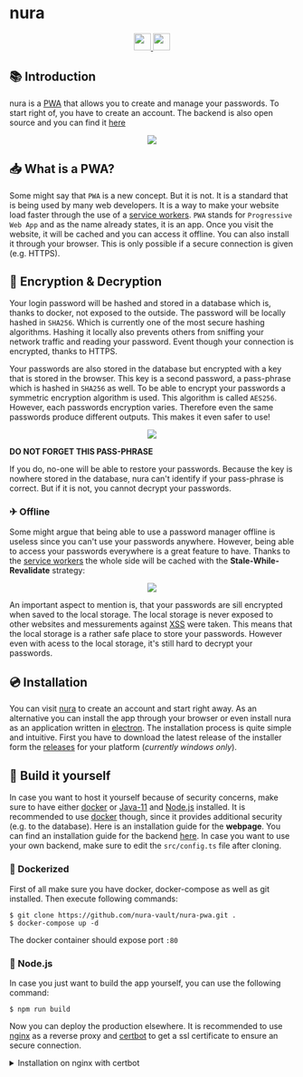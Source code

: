 # nura

<div align="center">
  <a href="https://reactjs.org/" target="_blank">
    <img
      src="https://img.shields.io/badge/Written%20in-React-%23EF4041?style=for-the-badge"
      height="30"
    />
  </a>
  <a href="https://nura.micartey.dev/" target="_blank">
    <img
      src="https://img.shields.io/badge/live%20on-micartey-%27a147.svg?style=for-the-badge"
      height="30"
    />
  </a>
</div>

## 📚 Introduction

nura is a [PWA](#what-is-a-pwa) that allows you to create and manage your passwords. To start right of, you have to create an account. The backend is also open source and you can find it [here](https://github.com/nura-vault/nura-backend)

<div align="center">
    <img
       src="https://i.imgur.com/WqGBNWx.png"
    />
</div>

## 📥 What is a PWA?

Some might say that `PWA` is a new concept. But it is not. It is a standard that is being used by many web developers. It is a way to make your website load faster through the use of a [service workers](https://developers.google.com/web/fundamentals/primers/service-workers/). `PWA` stands for `Progressive Web App` and as the name already states, it is an app. Once you visit the website, it will be cached and you can access it offline. You can also install it through your browser. This is only possible if a secure connection is given (e.g. HTTPS).

## 🔑 Encryption & Decryption

Your login password will be hashed and stored in a database which is, thanks to docker, not exposed to the outside. The password will be locally hashed in `SHA256`. Which is currently one of the most secure hashing algorithms. Hashing it locally also prevents others from sniffing your network traffic and reading your password. Event though your connection is encrypted, thanks to HTTPS.

Your passwords are also stored in the database but encrypted with a key that is stored in the browser. This key is a second password, a pass-phrase which is hashed in `SHA256` as well. To be able to encrypt your passwords a symmetric encryption algorithm is used. This algorithm is called `AES256`. However, each passwords encryption varies. Therefore even the same passwords produce different outputs. This makes it even safer to use!

<div align="center">
    <img
        src="https://i.imgur.com/ZKRjgU2.png"
    />
</div>

**DO NOT FORGET THIS PASS-PHRASE**

If you do, no-one will be able to restore your passwords. Because the key is nowhere stored in the database, nura can't identify if your pass-phrase is correct. But if it is not, you cannot decrypt your passwords.

### ✈ Offline

Some might argue that being able to use a password manager offline is useless since you can't use your passwords anywhere. However, being able to access your passwords everywhere is a great feature to have. Thanks to the [service workers](https://developers.google.com/web/fundamentals/primers/service-workers/) the whole side will be cached with the **Stale-While-Revalidate** strategy:

<div align="center">
    <img
      src="https://i.imgur.com/LoQATnO.png"
    />
</div>

An important aspect to mention is, that your passwords are sill encrypted when saved to the local storage. The local storage is never exposed to other websites and messurements against [XSS](https://owasp.org/www-community/attacks/xss/) were taken. This means that the local storage is a rather safe place to store your passwords. However even with acess to the local storage, it's still hard to decrypt your passwords.

## 💿 Installation

You can visit [nura](https://nura-pwa.vercel.app/) to create an account and start right away. As an alternative you can install the app through your browser or even install nura as an application written in [electron](https://www.electronjs.org/). The installation process is quite simple and intuitive. First you have to download the latest release of the installer form the [releases](https://github.com/nura-vault/nura-pwa/releases) for your platform (*currently windows only*).

## 🧱 Build it yourself

In case you want to host it yourself because of security concerns, make sure to have either [docker](https://www.docker.com/) or [Java-11](http://jdk.java.net/java-se-ri/11) and [Node.js](https://nodejs.org/en/) installed. It is recommended to use [docker](https://www.docker.com/) though, since it provides additional security (e.g. to the database). Here is an installation guide for the **webpage**. You can find an installation guide for the backend [here](https://github.com/nura-vault/nura-backend). In case you want to use your own backend, make sure to edit the `src/config.ts` file after cloning.

### 🐳 Dockerized

First of all make sure you have docker, docker-compose as well as git installed.
Then execute following commands:

```shell
$ git clone https://github.com/nura-vault/nura-pwa.git .
$ docker-compose up -d
```

The docker container should expose port `:80`

### 📀 Node.js

In case you  just want to build the app yourself, you can use the following command:

``` shell
$ npm run build
```

Now you can deploy the production elsewhere. It is recommended to use [nginx](https://www.nginx.com/) as a reverse proxy and [certbot](https://certbot.eff.org/) to get a ssl certificate to ensure an secure connection.

<details>
    <summary> Installation on nginx with certbot </summary>

## 🔐 Get your ssl certificate

You can do this by adding following lines to `/etc/ningx/nginx.conf`.
Make sure to enter your domain (or subdomain) in the `server_name` field.

```
server {
    listen 80;
    server_name nura.mydomain.com;

    location / {
        http://localhost:80;
    }
}
```

And to get the certificate, execute the following command after installing certbot and setting up nginx:

```shell
$ certbot --nginx
```
</details>